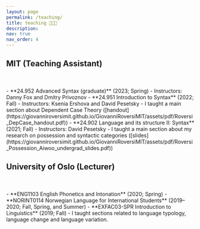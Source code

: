```yaml
---
layout: page
permalink: /teaching/
title: teaching 🧑🏻‍🏫 
description: 
nav: true
nav_order: 4
---
```


<div class="publications">
<h2 class="year">MIT (Teaching Assistant)</h2><br><br>
</div>
- **24.952 Advanced Syntax (graduate)** (2023; Spring)
    - Instructors: Danny Fox and Dmitry Privoznov
- **24.951 Introduction to Syntax** (2022; Fall)
    - Instructors: Ksenia Ershova and David Pesetsky
    - I taught a main section about Dependent Case Theory ([handout](https://giovanniroversimit.github.io/GiovanniRoversiMIT/assets/pdf/Roversi_DepCase_handout.pdf))
- **24.902 Language and its structure II: Syntax** (2021; Fall)
    - Instructors: David Pesetsky
    - I taught a main section about my research on possession and syntactic categories ([slides](https://giovanniroversimit.github.io/GiovanniRoversiMIT/assets/pdf/Roversi_Possession_Aiwoo_undergrad_slides.pdf))

<div class="publications">
<h2 class="year">University of Oslo (Lecturer)</h2><br><br>
</div>
- **ENG1103 English Phonetics and Intonation** (2020; Spring)
- **NORINT0114 Norwegian Language for International Students** (2019–2020; Fall, Spring, and Summer)
- **EXFAC03-SPR Introduction to Linguistics** (2019; Fall) 
    - I taught sections related to language typology, language change and language variation.